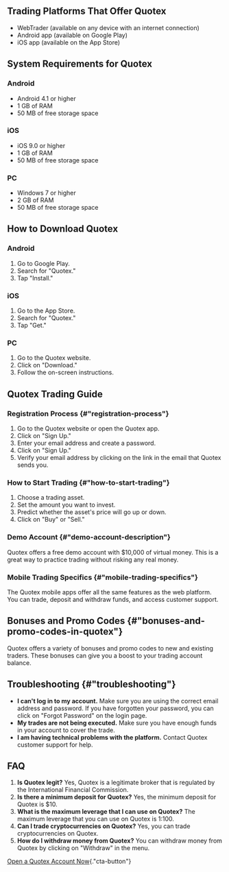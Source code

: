 ## Trading Platforms That Offer Quotex

-   WebTrader (available on any device with an internet connection)
-   Android app (available on Google Play)
-   iOS app (available on the App Store)

## System Requirements for Quotex

### Android

-   Android 4.1 or higher
-   1 GB of RAM
-   50 MB of free storage space

### iOS

-   iOS 9.0 or higher
-   1 GB of RAM
-   50 MB of free storage space

### PC

-   Windows 7 or higher
-   2 GB of RAM
-   50 MB of free storage space

## How to Download Quotex

### Android

1.  Go to Google Play.
2.  Search for "Quotex."
3.  Tap "Install."

### iOS

1.  Go to the App Store.
2.  Search for "Quotex."
3.  Tap "Get."

### PC

1.  Go to the Quotex website.
2.  Click on "Download."
3.  Follow the on-screen instructions.

## Quotex Trading Guide

### Registration Process {#"registration-process"}

1.  Go to the Quotex website or open the Quotex app.
2.  Click on "Sign Up."
3.  Enter your email address and create a password.
4.  Click on "Sign Up."
5.  Verify your email address by clicking on the link in the email that
    Quotex sends you.

### How to Start Trading {#"how-to-start-trading"}

1.  Choose a trading asset.
2.  Set the amount you want to invest.
3.  Predict whether the asset\'s price will go up or down.
4.  Click on "Buy" or "Sell."

### Demo Account {#"demo-account-description"}

Quotex offers a free demo account with \$10,000 of virtual money. This
is a great way to practice trading without risking any real money.

### Mobile Trading Specifics {#"mobile-trading-specifics"}

The Quotex mobile apps offer all the same features as the web platform.
You can trade, deposit and withdraw funds, and access customer support.

## Bonuses and Promo Codes {#"bonuses-and-promo-codes-in-quotex"}

Quotex offers a variety of bonuses and promo codes to new and existing
traders. These bonuses can give you a boost to your trading account
balance.

## Troubleshooting {#"troubleshooting"}

-   **I can\'t log in to my account.** Make sure you are using the
    correct email address and password. If you have forgotten your
    password, you can click on "Forgot Password" on the login
    page.
-   **My trades are not being executed.** Make sure you have enough
    funds in your account to cover the trade.
-   **I am having technical problems with the platform.** Contact Quotex
    customer support for help.

## FAQ

1.  **Is Quotex legit?** Yes, Quotex is a legitimate broker that is
    regulated by the International Financial Commission.
2.  **Is there a minimum deposit for Quotex?** Yes, the minimum deposit
    for Quotex is \$10.
3.  **What is the maximum leverage that I can use on Quotex?** The
    maximum leverage that you can use on Quotex is 1:100.
4.  **Can I trade cryptocurrencies on Quotex?** Yes, you can trade
    cryptocurrencies on Quotex.
5.  **How do I withdraw money from Quotex?** You can withdraw money from
    Quotex by clicking on "Withdraw" in the menu.

[Open a Quotex Account
Now](\%22https://traff.sbs/brokerqxlid\%22){."cta-button"}

